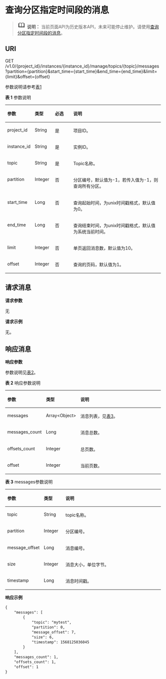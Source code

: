 # 查询分区指定时间段的消息<a name="kafka-api-191209003"></a>

>![](public_sys-resources/icon-note.gif) **说明：** 
>当前页面API为历史版本API，未来可能停止维护。请使用[查询分区指定时间段的消息](查询分区指定时间段的消息.md)。

## URI<a name="section68551511185617"></a>

GET  /v1.0/\{project\_id\}/instances/\{instance\_id\}/manage/topics/\{topic\}/messages?partition=\{partition\}&start\_time=\{start\_time\}&end\_time=\{end\_time\}&limit=\{limit\}&offset=\{offset\}

参数说明请参考[表1](#table15860151125614)

**表 1**  参数说明

<a name="table15860151125614"></a>
<table><thead align="left"><tr id="row1823814128561"><th class="cellrowborder" valign="top" width="16%" id="mcps1.2.5.1.1"><p id="p823816124569"><a name="p823816124569"></a><a name="p823816124569"></a>参数</p>
</th>
<th class="cellrowborder" valign="top" width="13%" id="mcps1.2.5.1.2"><p id="p32382129567"><a name="p32382129567"></a><a name="p32382129567"></a>类型</p>
</th>
<th class="cellrowborder" valign="top" width="12%" id="mcps1.2.5.1.3"><p id="p13238201245613"><a name="p13238201245613"></a><a name="p13238201245613"></a>必选</p>
</th>
<th class="cellrowborder" valign="top" width="59%" id="mcps1.2.5.1.4"><p id="p3238111217560"><a name="p3238111217560"></a><a name="p3238111217560"></a>说明</p>
</th>
</tr>
</thead>
<tbody><tr id="row323851213565"><td class="cellrowborder" valign="top" width="16%" headers="mcps1.2.5.1.1 "><p id="p12238712105613"><a name="p12238712105613"></a><a name="p12238712105613"></a>project_id</p>
</td>
<td class="cellrowborder" valign="top" width="13%" headers="mcps1.2.5.1.2 "><p id="p11238412175613"><a name="p11238412175613"></a><a name="p11238412175613"></a>String</p>
</td>
<td class="cellrowborder" valign="top" width="12%" headers="mcps1.2.5.1.3 "><p id="p12381912135612"><a name="p12381912135612"></a><a name="p12381912135612"></a>是</p>
</td>
<td class="cellrowborder" valign="top" width="59%" headers="mcps1.2.5.1.4 "><p id="p142386122561"><a name="p142386122561"></a><a name="p142386122561"></a>项目ID。</p>
</td>
</tr>
<tr id="row02381612195619"><td class="cellrowborder" valign="top" width="16%" headers="mcps1.2.5.1.1 "><p id="p623813125567"><a name="p623813125567"></a><a name="p623813125567"></a>instance_id</p>
</td>
<td class="cellrowborder" valign="top" width="13%" headers="mcps1.2.5.1.2 "><p id="p923851285615"><a name="p923851285615"></a><a name="p923851285615"></a>String</p>
</td>
<td class="cellrowborder" valign="top" width="12%" headers="mcps1.2.5.1.3 "><p id="p17238181235613"><a name="p17238181235613"></a><a name="p17238181235613"></a>是</p>
</td>
<td class="cellrowborder" valign="top" width="59%" headers="mcps1.2.5.1.4 "><p id="p4238131295611"><a name="p4238131295611"></a><a name="p4238131295611"></a>实例ID。</p>
</td>
</tr>
<tr id="row152382012205610"><td class="cellrowborder" valign="top" width="16%" headers="mcps1.2.5.1.1 "><p id="p023918122562"><a name="p023918122562"></a><a name="p023918122562"></a>topic</p>
</td>
<td class="cellrowborder" valign="top" width="13%" headers="mcps1.2.5.1.2 "><p id="p172391912135612"><a name="p172391912135612"></a><a name="p172391912135612"></a>String</p>
</td>
<td class="cellrowborder" valign="top" width="12%" headers="mcps1.2.5.1.3 "><p id="p202391612195616"><a name="p202391612195616"></a><a name="p202391612195616"></a>是</p>
</td>
<td class="cellrowborder" valign="top" width="59%" headers="mcps1.2.5.1.4 "><p id="p102391012195613"><a name="p102391012195613"></a><a name="p102391012195613"></a>Topic名称。</p>
</td>
</tr>
<tr id="row7239171215610"><td class="cellrowborder" valign="top" width="16%" headers="mcps1.2.5.1.1 "><p id="p6239712105617"><a name="p6239712105617"></a><a name="p6239712105617"></a>partition</p>
</td>
<td class="cellrowborder" valign="top" width="13%" headers="mcps1.2.5.1.2 "><p id="p19239161218565"><a name="p19239161218565"></a><a name="p19239161218565"></a>Integer</p>
</td>
<td class="cellrowborder" valign="top" width="12%" headers="mcps1.2.5.1.3 "><p id="p102394121567"><a name="p102394121567"></a><a name="p102394121567"></a>否</p>
</td>
<td class="cellrowborder" valign="top" width="59%" headers="mcps1.2.5.1.4 "><p id="p17239812175618"><a name="p17239812175618"></a><a name="p17239812175618"></a>分区编号，默认值为-1，若传入值为-1，则查询所有分区。</p>
</td>
</tr>
<tr id="row1423914122564"><td class="cellrowborder" valign="top" width="16%" headers="mcps1.2.5.1.1 "><p id="p323971215616"><a name="p323971215616"></a><a name="p323971215616"></a>start_time</p>
</td>
<td class="cellrowborder" valign="top" width="13%" headers="mcps1.2.5.1.2 "><p id="p15239181215566"><a name="p15239181215566"></a><a name="p15239181215566"></a>Long</p>
</td>
<td class="cellrowborder" valign="top" width="12%" headers="mcps1.2.5.1.3 "><p id="p102391512165611"><a name="p102391512165611"></a><a name="p102391512165611"></a>否</p>
</td>
<td class="cellrowborder" valign="top" width="59%" headers="mcps1.2.5.1.4 "><p id="p10239812115612"><a name="p10239812115612"></a><a name="p10239812115612"></a>查询起始时间，为unix时间戳格式，默认值为0。</p>
</td>
</tr>
<tr id="row22391112165619"><td class="cellrowborder" valign="top" width="16%" headers="mcps1.2.5.1.1 "><p id="p18239151225619"><a name="p18239151225619"></a><a name="p18239151225619"></a>end_time</p>
</td>
<td class="cellrowborder" valign="top" width="13%" headers="mcps1.2.5.1.2 "><p id="p9239121295615"><a name="p9239121295615"></a><a name="p9239121295615"></a>Long</p>
</td>
<td class="cellrowborder" valign="top" width="12%" headers="mcps1.2.5.1.3 "><p id="p19240131275619"><a name="p19240131275619"></a><a name="p19240131275619"></a>否</p>
</td>
<td class="cellrowborder" valign="top" width="59%" headers="mcps1.2.5.1.4 "><p id="p12240201219565"><a name="p12240201219565"></a><a name="p12240201219565"></a>查询结束时间，为unix时间戳格式，默认值为系统当前时间。</p>
</td>
</tr>
<tr id="row1824071285615"><td class="cellrowborder" valign="top" width="16%" headers="mcps1.2.5.1.1 "><p id="p32405125567"><a name="p32405125567"></a><a name="p32405125567"></a>limit</p>
</td>
<td class="cellrowborder" valign="top" width="13%" headers="mcps1.2.5.1.2 "><p id="p1924091225619"><a name="p1924091225619"></a><a name="p1924091225619"></a>Integer</p>
</td>
<td class="cellrowborder" valign="top" width="12%" headers="mcps1.2.5.1.3 "><p id="p192401212145611"><a name="p192401212145611"></a><a name="p192401212145611"></a>否</p>
</td>
<td class="cellrowborder" valign="top" width="59%" headers="mcps1.2.5.1.4 "><p id="p1524061219563"><a name="p1524061219563"></a><a name="p1524061219563"></a>单页返回消息数，默认值为10。</p>
</td>
</tr>
<tr id="row924041219566"><td class="cellrowborder" valign="top" width="16%" headers="mcps1.2.5.1.1 "><p id="p324031215566"><a name="p324031215566"></a><a name="p324031215566"></a>offset</p>
</td>
<td class="cellrowborder" valign="top" width="13%" headers="mcps1.2.5.1.2 "><p id="p92401112125610"><a name="p92401112125610"></a><a name="p92401112125610"></a>Integer</p>
</td>
<td class="cellrowborder" valign="top" width="12%" headers="mcps1.2.5.1.3 "><p id="p102409128562"><a name="p102409128562"></a><a name="p102409128562"></a>否</p>
</td>
<td class="cellrowborder" valign="top" width="59%" headers="mcps1.2.5.1.4 "><p id="p324081275616"><a name="p324081275616"></a><a name="p324081275616"></a>查询的页码，默认值为1。</p>
</td>
</tr>
</tbody>
</table>

## 请求消息<a name="section1985620110568"></a>

**请求参数**

无

**请求示例**

无。

## 响应消息<a name="section1093261145617"></a>

**响应参数**

参数说明见[表2](#table99391511155618)。

**表 2**  响应参数说明

<a name="table99391511155618"></a>
<table><thead align="left"><tr id="row19241121211561"><th class="cellrowborder" valign="top" width="18.18%" id="mcps1.2.4.1.1"><p id="p1424181275618"><a name="p1424181275618"></a><a name="p1424181275618"></a>参数</p>
</th>
<th class="cellrowborder" valign="top" width="14.14%" id="mcps1.2.4.1.2"><p id="p16241812195614"><a name="p16241812195614"></a><a name="p16241812195614"></a>类型</p>
</th>
<th class="cellrowborder" valign="top" width="67.67999999999999%" id="mcps1.2.4.1.3"><p id="p0241161215615"><a name="p0241161215615"></a><a name="p0241161215615"></a>说明</p>
</th>
</tr>
</thead>
<tbody><tr id="row152419128565"><td class="cellrowborder" valign="top" width="18.18%" headers="mcps1.2.4.1.1 "><p id="p724191220564"><a name="p724191220564"></a><a name="p724191220564"></a>messages</p>
</td>
<td class="cellrowborder" valign="top" width="14.14%" headers="mcps1.2.4.1.2 "><p id="p6241111255619"><a name="p6241111255619"></a><a name="p6241111255619"></a>Array&lt;Object&gt;</p>
</td>
<td class="cellrowborder" valign="top" width="67.67999999999999%" headers="mcps1.2.4.1.3 "><p id="p11241512185611"><a name="p11241512185611"></a><a name="p11241512185611"></a>消息列表，见<a href="#table169605118567">表3</a>。</p>
</td>
</tr>
<tr id="row142411512135616"><td class="cellrowborder" valign="top" width="18.18%" headers="mcps1.2.4.1.1 "><p id="p14241121225616"><a name="p14241121225616"></a><a name="p14241121225616"></a>messages_count</p>
</td>
<td class="cellrowborder" valign="top" width="14.14%" headers="mcps1.2.4.1.2 "><p id="p224114123564"><a name="p224114123564"></a><a name="p224114123564"></a>Long</p>
</td>
<td class="cellrowborder" valign="top" width="67.67999999999999%" headers="mcps1.2.4.1.3 "><p id="p10241171275611"><a name="p10241171275611"></a><a name="p10241171275611"></a>消息总数。</p>
</td>
</tr>
<tr id="row5241512175612"><td class="cellrowborder" valign="top" width="18.18%" headers="mcps1.2.4.1.1 "><p id="p1924171285612"><a name="p1924171285612"></a><a name="p1924171285612"></a>offsets_count</p>
</td>
<td class="cellrowborder" valign="top" width="14.14%" headers="mcps1.2.4.1.2 "><p id="p102411112105617"><a name="p102411112105617"></a><a name="p102411112105617"></a>Integer</p>
</td>
<td class="cellrowborder" valign="top" width="67.67999999999999%" headers="mcps1.2.4.1.3 "><p id="p1224161225611"><a name="p1224161225611"></a><a name="p1224161225611"></a>总页数。</p>
</td>
</tr>
<tr id="row202412129564"><td class="cellrowborder" valign="top" width="18.18%" headers="mcps1.2.4.1.1 "><p id="p9242212115619"><a name="p9242212115619"></a><a name="p9242212115619"></a>offset</p>
</td>
<td class="cellrowborder" valign="top" width="14.14%" headers="mcps1.2.4.1.2 "><p id="p112421312125617"><a name="p112421312125617"></a><a name="p112421312125617"></a>Integer</p>
</td>
<td class="cellrowborder" valign="top" width="67.67999999999999%" headers="mcps1.2.4.1.3 "><p id="p6242121219569"><a name="p6242121219569"></a><a name="p6242121219569"></a>当前页数。</p>
</td>
</tr>
</tbody>
</table>

**表 3**  messages参数说明

<a name="table169605118567"></a>
<table><thead align="left"><tr id="row15242141295618"><th class="cellrowborder" valign="top" width="18.18%" id="mcps1.2.4.1.1"><p id="p724213123565"><a name="p724213123565"></a><a name="p724213123565"></a>参数</p>
</th>
<th class="cellrowborder" valign="top" width="14.14%" id="mcps1.2.4.1.2"><p id="p32421129565"><a name="p32421129565"></a><a name="p32421129565"></a>类型</p>
</th>
<th class="cellrowborder" valign="top" width="67.67999999999999%" id="mcps1.2.4.1.3"><p id="p12428122564"><a name="p12428122564"></a><a name="p12428122564"></a>说明</p>
</th>
</tr>
</thead>
<tbody><tr id="row142428123561"><td class="cellrowborder" valign="top" width="18.18%" headers="mcps1.2.4.1.1 "><p id="p14242312195612"><a name="p14242312195612"></a><a name="p14242312195612"></a>topic</p>
</td>
<td class="cellrowborder" valign="top" width="14.14%" headers="mcps1.2.4.1.2 "><p id="p15242171220567"><a name="p15242171220567"></a><a name="p15242171220567"></a>String</p>
</td>
<td class="cellrowborder" valign="top" width="67.67999999999999%" headers="mcps1.2.4.1.3 "><p id="p1242012125618"><a name="p1242012125618"></a><a name="p1242012125618"></a>topic名称。</p>
</td>
</tr>
<tr id="row14242181211567"><td class="cellrowborder" valign="top" width="18.18%" headers="mcps1.2.4.1.1 "><p id="p192422012145615"><a name="p192422012145615"></a><a name="p192422012145615"></a>partition</p>
</td>
<td class="cellrowborder" valign="top" width="14.14%" headers="mcps1.2.4.1.2 "><p id="p624281210569"><a name="p624281210569"></a><a name="p624281210569"></a>Integer</p>
</td>
<td class="cellrowborder" valign="top" width="67.67999999999999%" headers="mcps1.2.4.1.3 "><p id="p152421512105612"><a name="p152421512105612"></a><a name="p152421512105612"></a>分区编号。</p>
</td>
</tr>
<tr id="row524221218567"><td class="cellrowborder" valign="top" width="18.18%" headers="mcps1.2.4.1.1 "><p id="p1024241245619"><a name="p1024241245619"></a><a name="p1024241245619"></a>message_offset</p>
</td>
<td class="cellrowborder" valign="top" width="14.14%" headers="mcps1.2.4.1.2 "><p id="p7242171295613"><a name="p7242171295613"></a><a name="p7242171295613"></a>Long</p>
</td>
<td class="cellrowborder" valign="top" width="67.67999999999999%" headers="mcps1.2.4.1.3 "><p id="p10242131214563"><a name="p10242131214563"></a><a name="p10242131214563"></a>消息编号。</p>
</td>
</tr>
<tr id="row11242111219564"><td class="cellrowborder" valign="top" width="18.18%" headers="mcps1.2.4.1.1 "><p id="p124215128566"><a name="p124215128566"></a><a name="p124215128566"></a>size</p>
</td>
<td class="cellrowborder" valign="top" width="14.14%" headers="mcps1.2.4.1.2 "><p id="p172429129568"><a name="p172429129568"></a><a name="p172429129568"></a>Integer</p>
</td>
<td class="cellrowborder" valign="top" width="67.67999999999999%" headers="mcps1.2.4.1.3 "><p id="p152435127565"><a name="p152435127565"></a><a name="p152435127565"></a>消息大小，单位字节。</p>
</td>
</tr>
<tr id="row024371235614"><td class="cellrowborder" valign="top" width="18.18%" headers="mcps1.2.4.1.1 "><p id="p72431812155614"><a name="p72431812155614"></a><a name="p72431812155614"></a>timestamp</p>
</td>
<td class="cellrowborder" valign="top" width="14.14%" headers="mcps1.2.4.1.2 "><p id="p224310127562"><a name="p224310127562"></a><a name="p224310127562"></a>Long</p>
</td>
<td class="cellrowborder" valign="top" width="67.67999999999999%" headers="mcps1.2.4.1.3 "><p id="p2243412135613"><a name="p2243412135613"></a><a name="p2243412135613"></a>消息时间戳。</p>
</td>
</tr>
</tbody>
</table>

**响应示例**

```
{
    "messages": [
        {
            "topic": "mytest",
            "partition": 0,
            "message_offset": 7,
            "size": 6,
            "timestamp": 1568125036045
        }
    ],
    "messages_count": 1,
    "offsets_count": 1,
    "offset": 1
}
```

